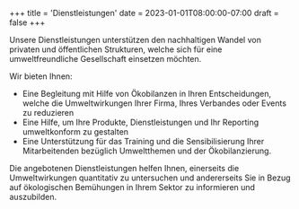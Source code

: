 +++
title = 'Dienstleistungen'
date = 2023-01-01T08:00:00-07:00
draft = false
+++


Unsere Dienstleistungen unterstützen den nachhaltigen Wandel von privaten und öffentlichen Strukturen, welche sich für eine umweltfreundliche Gesellschaft einsetzen möchten.

Wir bieten Ihnen:

-	Eine Begleitung mit Hilfe von Ökobilanzen in Ihren Entscheidungen, welche die Umweltwirkungen Ihrer Firma, Ihres Verbandes oder Events zu reduzieren
-	Eine Hilfe, um Ihre Produkte, Dienstleistungen und Ihr Reporting umweltkonform zu gestalten
-	Eine Unterstützung für das Training und die Sensibilisierung Ihrer Mitarbeitenden bezüglich Umweltthemen und der Ökobilanzierung.

Die angebotenen Dienstleistungen helfen Ihnen, einerseits die Umweltwirkungen quantitativ zu untersuchen und andererseits Sie in Bezug auf ökologischen Bemühungen in Ihrem Sektor zu informieren und auszubilden. 
